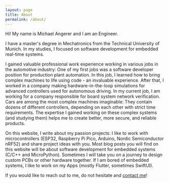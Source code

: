 ```yaml
---
layout: page
title: About
permalink: /about/
---
```


Hi! My name is Michael Angerer and I am an Engineer. 

I have a master's degree in Mechatronics from the Technical University of Munich. In my studies, I focused on software development for embedded real-time systems. 

I gained valuable professional work experience working in various jobs in the automotive industry: One of my first jobs was a software developer position for production plant automation. In this job, I learned how to bring complex machines to life using code - an invaluable experience. After that, I worked in a company making hardware-in-the-loop simulations for advanced controllers used for autonomous driving. In my current job, I am working for a company responsible for board system network verification. Cars are among the most complex machines imaginable: They contain dozens of different controllers, depending on each other with strict time requirements. The expertise I gained working on these complex systems (and studying them) helps me to create better, more secure, and reliable products. 

On this website, I write about my passion projects: I like to work with microcontrollers (ESP32, Raspberry Pi Pico, Arduino, Nordic Semiconductor nRF52) and share project ideas with you. Most blog posts you will find on this website will be about software development for embedded systems (C/C++ and MicroPython). Sometimes I will take you on a journey to design custom PCBs or other hardware together. If I am bored of embedded systems, I like to work on my Apps (mostly Flutter, sometimes SwiftUI). 

If you would like to reach out to me, do not hesitate and <a href="mailto:{{site.email}}">contact me</a>!